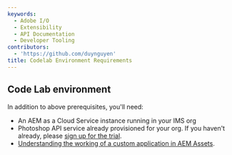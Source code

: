 ```yaml
---
keywords:
  - Adobe I/O
  - Extensibility
  - API Documentation
  - Developer Tooling
contributors:
  - 'https://github.com/duynguyen'
title: Codelab Environment Requirements
---
```


<Fragment src="../transclusions/requirements.md"/>

## Code Lab environment

In addition to above prerequisites, you'll need:

* An AEM as a Cloud Service instance running in your IMS org
* Photoshop API service already provisioned for your org. If you haven't already, please [sign up for the trial](/photoshop/api/).
* [Understanding the working of a custom application in AEM Assets](https://experienceleague.adobe.com/docs/asset-compute/using/extend/custom-application-internals.html).
